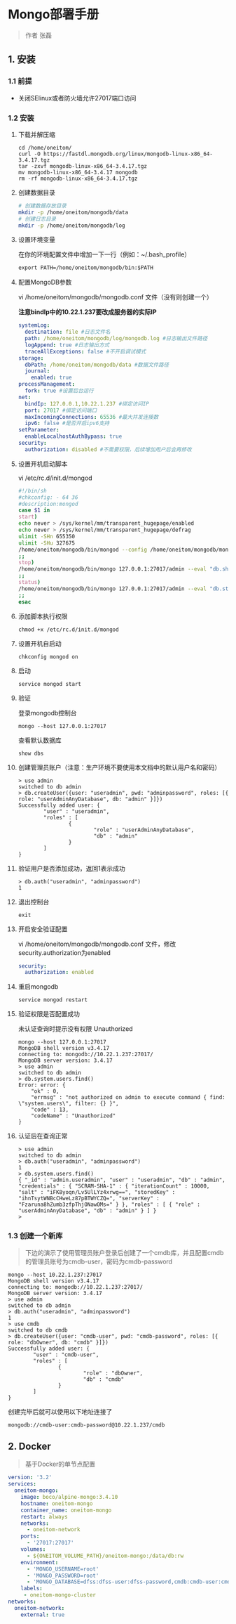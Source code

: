 # Mongo部署手册

> 作者 张磊

## 1. 安装

### 1.1 前提

* 关闭SElinux或者防火墙允许27017端口访问

### 1.2 安装

1. 下载并解压缩

   ```shell
   cd /home/oneitom/
   curl -O https://fastdl.mongodb.org/linux/mongodb-linux-x86_64-3.4.17.tgz
   tar -zxvf mongodb-linux-x86_64-3.4.17.tgz
   mv mongodb-linux-x86_64-3.4.17 mongodb
   rm -rf mongodb-linux-x86_64-3.4.17.tgz
   ```

2. 创建数据目录

   ```bash
   # 创建数据存放目录
   mkdir -p /home/oneitom/mongodb/data
   # 创建日志目录
   mkdir -p /home/oneitom/mongodb/log
   ```

3. 设置环境变量

   在你的环境配置文件中增加一下一行（例如：~/.bash_profile）

   ```xml
   export PATH=/home/oneitom/mongodb/bin:$PATH
   ```

4. 配置MongoDB参数

   vi /home/oneitom/mongodb/mongodb.conf 文件（没有则创建一个）

   **注意bindIp中的10.22.1.237要改成服务器的实际IP**

   ```yaml
   systemLog:
     destination: file #日志文件名
     path: /home/oneitom/mongodb/log/mongodb.log #日志输出文件路径
     logAppend: true #日志输出方式
     traceAllExceptions: false #不开启调试模式
   storage:
     dbPath: /home/oneitom/mongodb/data #数据文件路径
     journal:
       enabled: true
   processManagement:
     fork: true #设置后台运行
   net:
     bindIp: 127.0.0.1,10.22.1.237 #绑定访问IP
     port: 27017 #绑定访问端口
     maxIncomingConnections: 65536 #最大并发连接数
     ipv6: false #是否开启ipv6支持
   setParameter:
     enableLocalhostAuthBypass: true
   security:
     authorization: disabled #不需要权限，后续增加用户后会再修改
   ```

5. 设置开机启动脚本

   vi /etc/rc.d/init.d/mongod

   ```bash
   #!/bin/sh
   #chkconfig: - 64 36
   #description:mongod
   case $1 in
   start)
   echo never > /sys/kernel/mm/transparent_hugepage/enabled
   echo never > /sys/kernel/mm/transparent_hugepage/defrag
   ulimit -SHn 655350
   ulimit -SHu 327675
   /home/oneitom/mongodb/bin/mongod --config /home/oneitom/mongodb/mongodb.conf
   ;;
   stop)
   /home/oneitom/mongodb/bin/mongo 127.0.0.1:27017/admin --eval "db.shutdownServer()"
   ;;
   status)
   /home/oneitom/mongodb/bin/mongo 127.0.0.1:27017/admin --eval "db.stats()"
   ;;
   esac
   ```

6. 添加脚本执行权限

   ```shell
   chmod +x /etc/rc.d/init.d/mongod
   ```

7. 设置开机自启动

   ```shell
   chkconfig mongod on
   ```

8. 启动

   ```shell
   service mongod start
   ```

9. 验证

   登录mongodb控制台

   ```shell
   mongo --host 127.0.0.1:27017
   ```

   查看默认数据库

   ```shell
   show dbs
   ```

10. 创建管理员账户（注意：生产环境不要使用本文档中的默认用户名和密码）

    ```shell
    > use admin
    switched to db admin
    > db.createUser({user: "useradmin", pwd: "adminpassword", roles: [{ role: "userAdminAnyDatabase", db: "admin" }]})
    Successfully added user: {
            "user" : "useradmin",
            "roles" : [
                    {
                            "role" : "userAdminAnyDatabase",
                            "db" : "admin"
                    }
            ]
    }
    ```

11. 验证用户是否添加成功，返回1表示成功

    ```shell
    > db.auth("useradmin", "adminpassword") 
    1
    ```

12. 退出控制台

    ```shell
    exit
    ```

13. 开启安全验证配置

    vi /home/oneitom/mongodb/mongodb.conf 文件，修改security.authorization为enabled

    ```yaml
    security:
      authorization: enabled
    ```

14. 重启mongodb

    ```shell
    service mongod restart
    ```

15. 验证权限是否配置成功

    未认证查询时提示没有权限 Unauthorized

    ```shell
    mongo --host 127.0.0.1:27017
    MongoDB shell version v3.4.17
    connecting to: mongodb://10.22.1.237:27017/
    MongoDB server version: 3.4.17
    > use admin
    switched to db admin
    > db.system.users.find()
    Error: error: {
        "ok" : 0,
        "errmsg" : "not authorized on admin to execute command { find: \"system.users\", filter: {} }",
        "code" : 13,
        "codeName" : "Unauthorized"
    }
    ```

16. 认证后在查询正常

    ```shell
    > use admin
    switched to db admin
    > db.auth("useradmin", "adminpassword") 
    1
    > db.system.users.find()
    { "_id" : "admin.useradmin", "user" : "useradmin", "db" : "admin", "credentials" : { "SCRAM-SHA-1" : { "iterationCount" : 10000, "salt" : "iFK8yoqn/Lv5UlLYz4xrwg==", "storedKey" : "ihnTsytWNBcCHweLz87pBTWYCZQ=", "serverKey" : "Fzaruna8hZumb3zfpThjONawOMs=" } }, "roles" : [ { "role" : "userAdminAnyDatabase", "db" : "admin" } ] }
    > 
    ```

### 1.3 创建一个新库

> 下边的演示了使用管理员账户登录后创建了一个cmdb库，并且配置cmdb的管理员账号为cmdb-user，密码为cmdb-password

```shell
mongo --host 10.22.1.237:27017
MongoDB shell version v3.4.17
connecting to: mongodb://10.22.1.237:27017/
MongoDB server version: 3.4.17
> use admin
switched to db admin
> db.auth("useradmin", "adminpassword")
1
> use cmdb
switched to db cmdb
> db.createUser({user: "cmdb-user", pwd: "cmdb-password", roles: [{ role: "dbOwner", db: "cmdb" }]})
Successfully added user: {
        "user" : "cmdb-user",
        "roles" : [
                {
                        "role" : "dbOwner",
                        "db" : "cmdb"
                }
        ]
}
```

创建完毕后就可以使用以下地址连接了

```shell
mongodb://cmdb-user:cmdb-password@10.22.1.237/cmdb
```

## 2. Docker

> 基于Docker的单节点配置

```yaml
version: '3.2'
services:      
  oneitom-mongo:
    image: boco/alpine-mongo:3.4.10
    hostname: oneitom-mongo
    container_name: oneitom-mongo
    restart: always
    networks:
      - oneitom-network
    ports:
      - '27017:27017'
    volumes:
      - ${ONEITOM_VOLUME_PATH}/oneitom-mongo:/data/db:rw
    environment:
      - 'MONGO_USERNAME=root'
      - 'MONGO_PASSWORD=root'
      - 'MONGO_DATABASE=dfss:dfss-user:dfss-password,cmdb:cmdb-user:cmdb-password,datashare:datashare-user:datashare-password,configdb:configdb-user:configdb-password,'
    labels:
     - oneitom-mongo-cluster       
networks:
  oneitom-network:
    external: true
```